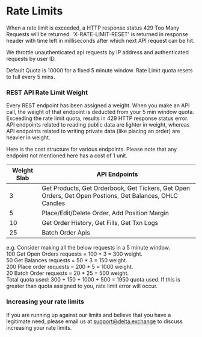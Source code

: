 # Rate Limits

When a rate limit is exceeded, a HTTP response status 429 Too Many Requests will be returned.
'X-RATE-LIMIT-RESET' is returned in response header with time left in milliseconds after which next API request can be hit. 

We throttle unauthenticated api requests by IP address and authenticated requests by user ID. 

Default Quota is 10000 for a fixed 5 minute window. Rate Limit quota resets to full every 5 mins.

### REST API Rate Limit Weight

Every REST endpoint has been assigned a weight. When you make an API call, the weight of that endpoint is deducted from your 5 min window quota. Exceeding the rate limit quota, results in 429 HTTP response status error. API endpoints related to reading public data are lighter in weight, whereas API endpoints related to writing private data (like placing an order) are heavier in weight. 

Here is the cost structure for various endpoints. Please note that any endpoint not mentioned here has a cost of 1 unit.

Weight Slab|API Endpoints
--|--
3| Get Products, Get Orderbook, Get Tickers, Get Open Orders, Get Open Postions, Get Balances, OHLC Candles
5| Place/Edit/Delete Order, Add Position Margin
10| Get Order History, Get Fills, Get Txn Logs
25| Batch Order Apis

e.g. Consider making all the below requests in a 5 minute window.  
100 Get Open Orders requests = 100 * 3 = 300 weight.  
50 Get Balances requests = 50 * 3 = 150 weight.  
200 Place order requests = 200 * 5 = 1000 weight.  
20 Batch Order requests = 20 * 25 = 500 weight.  
Total quota used: 300 + 150 + 1000 + 500 = 1950 quota used. If this is greater than quota assigned to you, rate limit error will occur.

### Increasing your rate limits

If you are running up against our limits and believe that you have a legitimate need, please email us at [support@delta.exchange](mailto:support@delta.exchange) to discuss increasing your rate limits.
